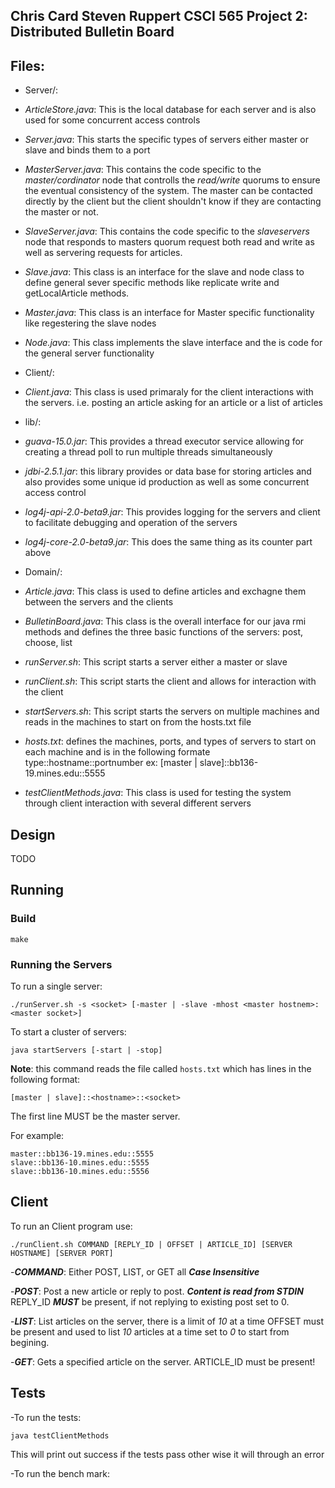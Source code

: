 Chris Card
Steven Ruppert
CSCI 565 Project 2: Distributed Bulletin Board
--------------------


## Files:

- Server/:

 - *ArticleStore.java*: This is the local database for each server and is also used for some
concurrent access controls

 - *Server.java*: This starts the specific types of servers either master or slave and binds
them to a port

 - *MasterServer.java*: This contains the code specific to the *master/cordinator* node that controlls
the *read/write* quorums to ensure the eventual consistency of the system. The master can be contacted
directly by the client but the client shouldn't know if they are contacting the master or not.

 - *SlaveServer.java*: This contains the code specific to the *slaveservers*  node that responds
 to masters quorum request both read and write as well as servering requests for articles.

 - *Slave.java*: This class is an interface for the slave and node class to define general sever
 specific methods like replicate write and getLocalArticle methods.

 - *Master.java*: This class is an interface for Master specific functionality like regestering
 the slave nodes

 - *Node.java*: This class implements the slave interface and the is code for the general server
 functionality

- Client/:

 - *Client.java*: This class is used primaraly for the client interactions with the servers. i.e.
 posting an article asking for an article or a list of articles

- lib/:

 - *guava-15.0.jar*: This provides a thread executor service allowing for creating a thread poll to
 run multiple threads simultaneously

 - *jdbi-2.5.1.jar*: this library provides or data base for storing articles and also provides some
 unique id production as well as some concurrent access control

 - *log4j-api-2.0-beta9.jar*: This provides logging for the servers and client to facilitate debugging
 and operation of the servers

 - *log4j-core-2.0-beta9.jar*: This does the same thing as its counter part above

- Domain/:

 - *Article.java*: This class is used to define articles and exchagne them between the
 servers and the clients

 - *BulletinBoard.java*: This class is the overall interface for our java rmi methods and defines
 the three basic functions of the servers: post, choose, list

- *runServer.sh*: This script starts a server either a master or slave

- *runClient.sh*: This script starts the client and allows for interaction with the client

- *startServers.sh*: This script starts the servers on multiple machines and reads in the machines
to start on from the hosts.txt file

- *hosts.txt*: defines the machines, ports, and types of servers to start on each machine
and is in the following formate
    type::hostname::portnumber
ex:
    [master | slave]::bb136-19.mines.edu::5555

- *testClientMethods.java*: This class is used for testing the system through client interaction with
several different servers

## Design

TODO

## Running

### Build

    make

### Running the Servers

To run a single server:

    ./runServer.sh -s <socket> [-master | -slave -mhost <master hostnem>:<master socket>]

To start a cluster of servers:

    java startServers [-start | -stop]

**Note**: this command reads the file called `hosts.txt` which has
lines in the following format:

    [master | slave]::<hostname>::<socket>

The first line MUST be the master server.

For example:

```
master::bb136-19.mines.edu::5555
slave::bb136-10.mines.edu::5555
slave::bb136-10.mines.edu::5556
```

## Client

To run an Client program use:

    ./runClient.sh COMMAND [REPLY_ID | OFFSET | ARTICLE_ID] [SERVER HOSTNAME] [SERVER PORT]

 -***COMMAND***: Either POST, LIST, or GET all ***Case Insensitive***

 -***POST***: Post a new article or reply to post. ***Content is read from STDIN***
       REPLY_ID ***MUST*** be present, if not replying to existing post set to 0.

 -***LIST***: List articles on the server, there is a limit of *10* at a time
        OFFSET must be present and used to list *10* articles at a time
        set to *0* to start from begining.

 -***GET***: Gets a specified article on the server. ARTICLE_ID must be present!

## Tests

-To run the tests:

    java testClientMethods

This will print out success if the tests pass other wise it will through an error

-To run the bench mark:

